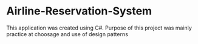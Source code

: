 # Airline-Reservation-System
This application was created using C#. Purpose of this project was mainly practice at choosage and use of design patterns
